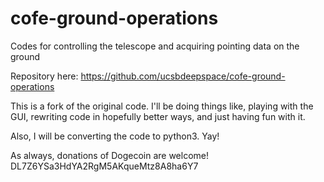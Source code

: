 cofe-ground-operations
======================

Codes for controlling the telescope and acquiring pointing data on the ground

Repository here:
https://github.com/ucsbdeepspace/cofe-ground-operations

This is a fork of the original code. I'll be doing things like, playing with
the GUI, rewriting code in hopefully better ways, and just having fun with it.

Also, I will be converting the code to python3. Yay!

As always, donations of Dogecoin are welcome!
DL7Z6YSa3HdYA2RgM5AKqueMtz8A8ha6Y7
